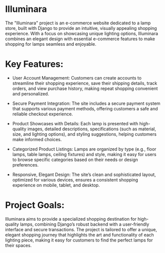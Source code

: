 # Illuminara
The "Illuminara" project is an e-commerce website dedicated to a lamp store, built with Django to provide an intuitive, visually appealing shopping experience. With a focus on showcasing unique lighting options, Illuminara combines an elegant design with essential e-commerce features to make shopping for lamps seamless and enjoyable.

# Key Features:
- User Account Management: Customers can create accounts to streamline their shopping experience, save their shipping details, track orders, and view purchase history, making repeat shopping convenient and personalized.

- Secure Payment Integration: The site includes a secure payment system that supports various payment methods, offering customers a safe and reliable checkout experience.

- Product Showcases with Details: Each lamp is presented with high-quality images, detailed descriptions, specifications (such as material, size, and lighting options), and styling suggestions, helping customers make informed choices.

- Categorized Product Listings: Lamps are organized by type (e.g., floor lamps, table lamps, ceiling fixtures) and style, making it easy for users to browse specific categories based on their needs or design preferences.

- Responsive, Elegant Design: The site’s clean and sophisticated layout, optimized for various devices, ensures a consistent shopping experience on mobile, tablet, and desktop.

# Project Goals:
Illuminara aims to provide a specialized shopping destination for high-quality lamps, combining Django’s robust backend with a user-friendly interface and secure transactions. The project is tailored to offer a unique, elegant shopping journey that highlights the art and functionality of each lighting piece, making it easy for customers to find the perfect lamps for their spaces.